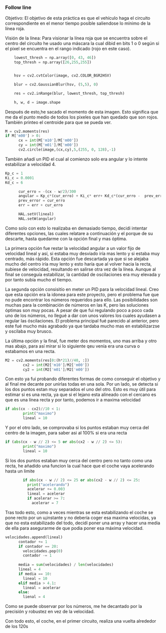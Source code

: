 ### Follow line

Objetivo:
El objetivo de esta práctica es que el vehículo haga el circuito correspondiente en el menor tiempo posible saliendose lo mínimo de la línea roja.

Visión de la línea:
Para visionar la línea roja que se encuentra sobre el centro del circuito he usado una máscara la cual dibid en bits 1 o 0 según si el pixel se encuentra en el rango indicado (rojo en este caso).
```python
    lowest_thresh = np.array([0, 43, 46])
    top_thresh = np.array([26,255,255])


    hsv = cv2.cvtColor(image, cv2.COLOR_BGR2HSV)

    blur = cv2.GaussianBlur(hsv, (5,5), 0)

    res = cv2.inRange(blur, lowest_thresh, top_thresh)

    h, w, d = image.shape
```
Después de esto,he sacado el momento de esta imagen. Esto significa que me da el punto medio de todos los pixeles que han quedado que son rojos. También printeo el centroide para que se pueda ver.
```python
M = cv2.moments(res)
if M['m00'] > 0:
      cx = int(M['m10']/M['m00'])
      cy = int(M['m01']/M['m00'])
      cv2.circle(image,(cx,cy),5,(255, 0, 128),-1)
```
También añadí un PID el cual al comienzo solo era angular y lo intente estabilizar a velocidad 4.
```python
Kp_c = 1
Ki_c = 0.0001
Kd_c = 6

      cur_erro = -(cx - w/2)/300
      angular = Kp_c*(cur_erro) + Ki_c* err+ Kd_c*(cur_erro -  prev_error)
      prev_error = cur_erro
      err = err + cur_erro

      HAL.setV(lineal)
      HAL.setW(angular)
```
Como solo con esto lo realizaba en demasiado tiempo, decidi intentar diferentes opciones, las cuales relatare a continuación y el porque de su descarte, hasta quedarme con la opción final y mas óptima.

La primera opción fue restar la velocidad angular a un valor fijo de velocidad lineal y así, si estaba muy desviado iría mas lento y si estaba muy centrado, más rápido.
Esta opción fue descartada ya que si se alejaba mucho del centro iría muy lento y esto haría que al volver hacia la recta, subiese de velocidad, resultando en salirse otra vez de la línea.
Aunque al final se conseguía estabilizar, la cantidad de oscilaciones era muy elevada y por tanto subía mucho el tiempo.

La segunda opción consisitío en meter un PID para la velocidad lineal. Creo que esta opción era la idonea para este proyecto, pero el problema fue que no pude encontrar los números requeridos para ello.
Las posibilidades son muchas para la combinación de números en las K, pero las soluciones óptimas son muy pocas. A pesar de que fui regulando poco a poco cada uno de los números, no llegué a dar con unos valores los cuales ayudasen a regular las óscilaciones.
El problema principal fué parecido al anterior, pero este fué mucho más agrabado ya que tardaba mucho mas en estabilizarzse y oscilaba muy brusco.

La última opción y la final, fue meter dos momentos, uno mas arriba y otro mas abajo, para así mirar si lo siguiente qeu venía era una curva o estabamos en una recta.
```python
M2 = cv2.moments(res[0:(h*21)//40, :])
        cx2 = int(M2['m10']/M2['m00'])
        cy2 = int(M2['m01']/M2['m00'])
```
Con esto ya fui probando diferentes formas de como conseguir el objetivo y al final me decante por unirlas todas en una sola.
Por un lado, se detecta si los dos puntos estan muy separados el uno del otro. Esto es muy útil para estimar si es una recta, ya que si el lejano esta alineado con el cercano es que es una línea recta y por tanto, podemos ir a maxima velocidad
```python
if abs(cx - cx2)//10 < 1:
        print("maximo")
        lineal = 10
```
Y por el otro lado, se comprovaba si los puntos estaban muy cerca del centro de la imagen, para saber asi al 100% si era una recta
```python
if (abs(cx - w // 2) <= 5 or abs(cx2 - w // 2) <= 5):
        print("maximo")
        lineal = 10
```
Si los dos puntos estaban muy cerca del centro pero no tanto como una recta, he añadido una funcion la cual hace que el coche vaya acelerando hasta un limite
```python
        if abs(cx - w // 2) <= 25 or abs(cx2 - w // 2) <= 25:
          print("acelerando")
          acelerar += 0.003
          lineal = acelerar
          if acelerar >= 7:
            acelerar = 7
```
Tras todo esto, como a veces mientras se esta estabilizando el coche se pone recto por un u¡instante y no debería coger esa maxima velocidas, ya que no esta estabilizado del todo, decidí poner una array y hacer una media de ella para asegurarme de que podia poner esa máxima velocidad.
```python
velocidades.append(lineal)
      contador += 1
      if contador == 20:
        velocidades.pop(0)
        contador -= 1
       
      media = sum(velocidades) / len(velocidades)
      lineal = 4
      if media == 10:
        lineal = 10
      elif media > 4.1:
        lineal = acelerar
      else:
        lienal = 4
```
Como se puede observar por los números, me he decantado por la precisión y robustez en vez de la velocidad.

Con todo esto, el coche, en el primer circuito, realiza una vuelta alrededor de los 120s
